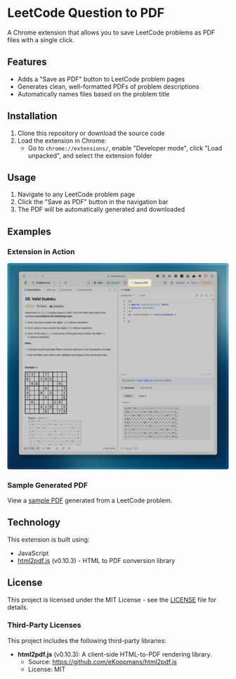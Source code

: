 # LeetCode Question to PDF

A Chrome extension that allows you to save LeetCode problems as PDF files with a single click.

## Features

- Adds a "Save as PDF" button to LeetCode problem pages
- Generates clean, well-formatted PDFs of problem descriptions
- Automatically names files based on the problem title

## Installation

1. Clone this repository or download the source code
2. Load the extension in Chrome:
   - Go to `chrome://extensions/`, enable "Developer mode", click "Load unpacked", and select the extension folder

## Usage

1. Navigate to any LeetCode problem page
2. Click the "Save as PDF" button in the navigation bar
3. The PDF will be automatically generated and downloaded

## Examples

### Extension in Action
![LeetCode Save as PDF Button](assets/leetcode-web.png)

### Sample Generated PDF
View a [sample PDF](assets/36-valid-sudoku.pdf) generated from a LeetCode problem.

## Technology

This extension is built using:
- JavaScript
- [html2pdf.js](https://github.com/eKoopmans/html2pdf.js) (v0.10.3) - HTML to PDF conversion library

## License

This project is licensed under the MIT License - see the [LICENSE](LICENSE) file for details.

### Third-Party Licenses

This project includes the following third-party libraries:

- **html2pdf.js** (v0.10.3): A client-side HTML-to-PDF rendering library.
  - Source: https://github.com/eKoopmans/html2pdf.js
  - License: MIT
